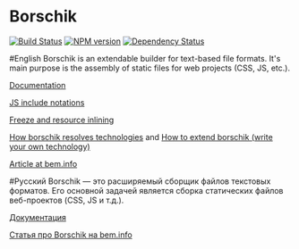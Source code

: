 # Borschik
[![Build Status](https://secure.travis-ci.org/bem/borschik.png?branch=master)](http://travis-ci.org/bem/borschik)
[![NPM version](https://badge.fury.io/js/borschik.png)](http://badge.fury.io/js/borschik)
[![Dependency Status](https://david-dm.org/bem/borschik.png)](https://david-dm.org/bem/borschik)


#English
Borschik is an extendable builder for text-based file formats.
It's main purpose is the assembly of static files for web projects (CSS, JS, etc.).

[Documentation](./docs/index/index.en.md)

[JS include notations](./docs/js-include/js-include.en.md)

[Freeze and resource inlining](./docs/freeze/freeze.en.md)

[How borschik resolves technologies](./docs/where-is-my-tech/where-is-my-tech.en.md) and
[How to extend borschik (write your own technology)](./docs/how-to-write-tech/how-to-write-tech.en.md)

[Article at bem.info](http://bit.ly/en-borschik)

#Русский
Borschik — это расширяемый сборщик файлов текстовых форматов.
Его основной задачей является сборка статических файлов веб-проектов (CSS, JS
и т.д.).

[Документация](./docs/index/index.ru.md)

[Статья про Borschik на bem.info](http://bit.ly/ru-borschik)

<!-- Yandex.Metrika counter -->
<img src="https://mc.yandex.ru/watch/12831025" style="position:absolute; left:-9999px;" alt="" />
<!-- /Yandex.Metrika counter -->
